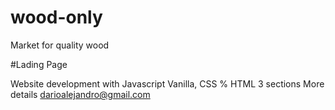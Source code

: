 # wood-only
Market for quality wood

#Lading Page 

Website development with Javascript Vanilla, CSS % HTML
3 sections
More details darioalejandro@gmail.com

